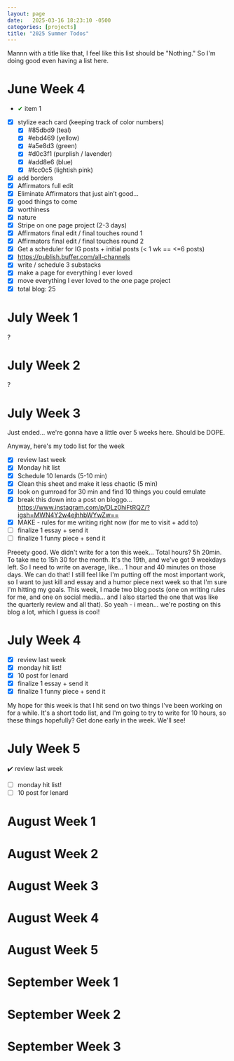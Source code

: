 ```yaml
---
layout: page
date:   2025-03-16 18:23:10 -0500
categories: [projects]
title: "2025 Summer Todos"
---
```

Mannn with a title like that, I feel like this list should be "Nothing." So I'm doing good even having a list here. 

# June Week 4 


- <span style="color:green;">✔</span> item 1
- [x] stylize each card (keeping track of color numbers)
  - [x] #85dbd9 (teal)
  - [x] #ebd469 (yellow)
  - [x] #a5e8d3 (green)
  - [x] #d0c3f1 (purplish / lavender)
  - [x] #add8e6 (blue) 
  - [x] #fcc0c5  (lightish pink)
- [x] add borders 
- [x] Affirmators full edit
- [x] Eliminate Affirmators that just ain’t good…	
- [x] good things to come
- [x] worthiness
- [x] nature
- [x] Stripe on one page project (2-3 days)
- [x] Affirmators final edit / final touches round 1
- [x] Affirmators final edit / final touches round 2
- [x] Get a scheduler for IG posts + initial posts (< 1 wk == <=6 posts)
- [x] https://publish.buffer.com/all-channels
- [x] write / schedule 3 substacks
- [x] make a page for everything I ever loved
- [x] move everything I ever loved to the one page project
- [x] total blog: 25

# July Week 1
?
# July Week 2
?
# July Week 3
Just ended... we're gonna have a little over 5 weeks here. Should be DOPE.

Anyway, here's my todo list for the week
- [x] review last week 
- [x] Monday hit list
- [x] Schedule 10 lenards (5-10 min)
- [x] Clean this sheet and make it less chaotic (5 min)
- [x] look on gumroad for 30 min and find 10 things you could emulate
- [x] break this down into a post on bloggo…https://www.instagram.com/p/DLz0hiFtRQZ/?igsh=MWN4Y2w4ejhhbWYwZw==
- [x] MAKE - rules for me writing right now (for me to visit + add to)
- [ ] finalize 1 essay + send it
- [ ] finalize 1 funny piece + send it

Preeety good. We didn't write for a ton this week... Total hours? 5h 20min. To take me to 15h 30 for the month. It's the 19th, and we've got 9 weekdays left. So I need to write on average, like... 1 hour and 40 minutes on those days. We can do that! I still feel like I'm putting off the most important work, so I want to just kill and essay and a humor piece next week so that I'm sure I'm hitting my goals. This week, I made two blog posts (one on writing rules for me, and one on social media... and I also started the one that was like the quarterly review and all that). So yeah - i mean... we're posting on this blog a lot, which I guess is cool!

# July Week 4
- [x] review last week
- [x] monday hit list!
- [x] 10 post for lenard
- [x] finalize 1 essay + send it
- [x] finalize 1 funny piece + send it

My hope for this week is that I hit send on two things I've been working on for a while. It's a short todo list, and I'm going to try to write for 10 hours, so these things hopefully? Get done early in the week. We'll see! 


# July Week 5
:heavy_check_mark: review last week
- [ ] monday hit list!
- [ ] 10 post for lenard

# August Week 1
# August Week 2
# August Week 3
# August Week 4
# August Week 5

# September Week 1 
# September Week 2
# September Week 3


